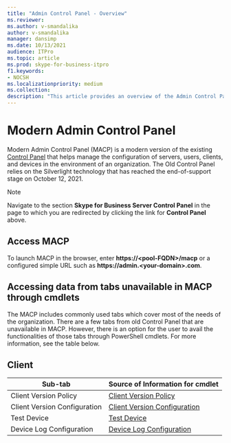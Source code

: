 ```yaml
---
title: "Admin Control Panel - Overview"
ms.reviewer: 
ms.author: v-smandalika
author: v-smandalika
manager: dansimp
ms.date: 10/13/2021
audience: ITPro
ms.topic: article
ms.prod: skype-for-business-itpro
f1.keywords:
- NOCSH
ms.localizationpriority: medium
ms.collection:
description: "This article provides an overview of the Admin Control Panel."
---
```


# Modern Admin Control Panel

Modern Admin Control Panel (MACP) is a modern version of the existing [Control Panel](../SfbServer/management-tools/install-and-open-administrative-tools.md) that helps manage the configuration of servers, users, clients, and devices in the environment of an organization. The Old Control Panel relies on the Silverlight technology that has reached the end-of-support stage on October 12, 2021.

> [!NOTE]
> Navigate to the section **Skype for Business Server Control Panel** in the page to which you are redirected by clicking the link for **Control Panel** above.

## Access MACP

To launch MACP in the browser, enter **https://&lt;pool-FQDN&gt;/macp** or a configured simple URL such as **https://admin.&lt;your-domain&gt;.com**.

## Accessing data from tabs unavailable in MACP through cmdlets

The MACP includes commonly used tabs which cover most of the needs of the organization. There are a few tabs from old Control Panel that are unavailable in MACP. However, there is an option for the user to avail the functionalities of those tabs through PowerShell cmdlets. For more information, see the table below.

## Client

|Sub-tab  |Source of Information for cmdlet  |
|---------|---------|
|Client Version Policy         |    [Client Version Policy](use-powershell-client-tab.md#client-version-policy)     |
|Client Version Configuration      |  [Client Version Configuration](use-powershell-client-tab.md#client-version-configuration)       |
|Test Device     | [Test Device](use-powershell-client-tab.md#test-device)        |
|Device Log Configuration         |    [Device Log Configuration](use-powershell-client-tab.md#device-log-configuration)     |

